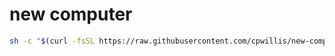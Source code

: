 # new computer

```sh
sh -c "$(curl -fsSL https://raw.githubusercontent.com/cpwillis/new-computer/main/install.sh)"
```

